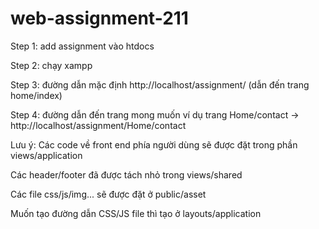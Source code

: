 # web-assignment-211
Step 1: add assignment vào htdocs

Step 2: chạy xampp

Step 3: đường dẫn mặc định http://localhost/assignment/   (dẫn đến trang home/index)

Step 4: đường dẫn đến trang mong muốn ví dụ trang Home/contact -> http://localhost/assignment/Home/contact

Lưu ý:
Các code về front end phía người dùng sẽ được đặt trong phần views/application

Các header/footer đã được tách nhỏ trong views/shared

Các file css/js/img... sẽ được đặt ở public/asset

Muốn tạo đường dẫn CSS/JS file thì tạo ở layouts/application


